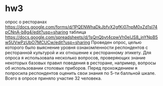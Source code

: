 # hw3
опрос о ресторанах
https://docs.google.com/forms/d/1PQENWhaDkJbfvX2gfKi07npM0xZd1sl74pCNnA-b8g4/edit?usp=sharing
таблица https://docs.google.com/spreadsheets/d/1sQnQbyt4cpwVh0eIJS8_inYNpB5w5UVwPzUbO7MCUCw/edit?usp=sharing
Проведен опрос, целью которого было выяснение уровня ознакомленности респондентов с ресторанной культурой и их отношение к ресторанному этикету. Для опроса я использовала несколько вопросов, проверяющих знание некоторых базовых правил поведения в ресторане, например, вопросы об использовании столовых приборов. Перед прохождением я попросила респондентов оценить свои знания по 5-ти балльной шкале. Всего в опросе приняло участие 32 человека.

